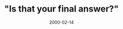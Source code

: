---
layout: base.njk
title : '&#34;Is that your final answer?&#34;' 
view_title : '&#34;Is that your final answer?&#34;' 
year : '2000' 
date : '2000-02-14' 
img_file : '/drawing/isthat.png' 
html_file : 'isthatyour' 
next_html : 'everyonec.html' 
year_order : '168' 
permalink : "title/{{html_file}}.html"
---